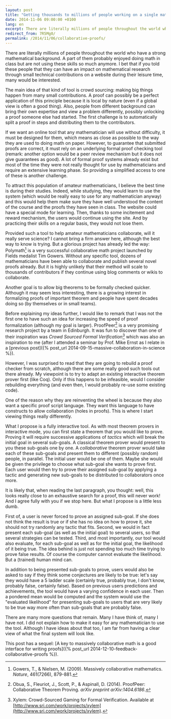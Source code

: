 ```yaml
---
layout: post
title: "Getting thousands to millions of people working on a single mathematical proof"
date: 2014-11-06 09:00:00 +0100
lang: en
excerpt: There are literally millions of people throughout the world who have a strong mathematical background. A part of them probably enjoyed doing math in class but are not using these skills so much anymore. I bet that if you told these people that they can have an impact on mathematical research through small technical contributions on a website during their leisure time, many would be interested. 
redirect_from: 7R5Mg0/
permalink: /2014/11/06/collaborative-proofs/
---
```


There are literally millions of people throughout the world who have a strong mathematical background.
A part of them probably enjoyed doing math in class but are not using these skills so much anymore.
I bet that if you told these people that they can have an impact on mathematical research
through small technical contributions on a website during their leisure time, many would be interested. 

The main idea of that kind of tool is crowd sourcing: making big things happen from many small contributions.
A proof can possibly be a perfect application of this principle because it is local by nature
(even if a global view is often a good thing).
Also, people from different background can bring their own expertise and view a problem differently,
possibly unlocking a proof someone else had started.
The first challenge is to automatically split a proof in steps and distributing them to the contributors. 

If we want an online tool that any mathematician will use without difficulty,
it must be designed for them, which means as close as possible to the way they are used to doing math on paper.
However, to guarantee that submitted proofs are correct, it must rely on an underlying formal proof checking tool
(remark: another option would be a peer review mechanism but it does not give guarantees as good).
A lot of formal proof systems already exist but most of the time they were not really thought for use by mathematicians
and require an extensive learning phase. So providing a simplified access to one of these is another challenge. 

To attract this population of amateur mathematicians, I believe the best time is during their studies.
Indeed, while studying, they would learn to use the system (which would be really easy to use for any mathematician anyway)
and this would help them make sure they have well understood the content of the course and the proofs they have seen in class.
The website could have a special mode for learning.
Then, thanks to some incitement and reward mechanism, the users would continue using the site.
And by practicing their skills on a regular basis, they would not lose them. 

Provided such a tool to help amateur mathematicians collaborate, will it really serve science?
I cannot bring a firm answer here, although the best way to know is trying.
But a glorious project has already led the way:
Polymath[^gowers] is a very successful collaborative math project launched by Fields medalist Tim Gowers.
Without any specific tool, dozens of mathematicians have been able to collaborate and publish several novel proofs already.
But it is highly unlikely that their method will scale to thousands of contributors
if they continue using blog comments or wikis to collaborate.

Another goal is to allow big theorems to be formally checked quicker.
Although it may seem less interesting, there is a growing interest in formalizing proofs of important theorem
and people have spent decades doing so (by themselves or in small teams).

Before explaining my ideas further, I would like to remark that I was not the first one to have such an idea
for increasing the speed of proof formalization (although my goal is larger).
ProofPeer[^obua] is a very promising research project by a team in Edinburgh.
It was fun to discover than one of their inspiration was *Crowd Sourced Formal Veriﬁcation*[^xylem]
which was also an inspiration to me
(after I attended a seminar by Prof. Mike Ernst
as I relate in a [previous post]({% post_url 2014-09-15-massive-collaboration-in-science %}).

However, I was surprised to read that they are going to rebuild a proof checker from scratch,
although there are some really good such tools out there already.
My viewpoint is to try to adapt an existing interactive theorem prover first (like Coq).
Only if this happens to be infeasible, would I consider rebuilding everything
(and even then, I would probably re-use some existing code).

One of the reason why they are reinventing the wheel is because they also want a specific proof script language.
They want this language to have constructs to allow collaboration (holes in proofs).
This is where I start viewing things really differently.

What I propose is a fully interactive tool.
As with most theorem provers in interactive mode, you can first state a theorem that you would like to prove.
Proving it will require successive applications of *tactics* which will break the initial goal in several sub-goals.
A classical theorem prover would present to you these sub-goals one by one.
A *collaborative* theorem prover would take each of these sub-goals and present them to different (possibly random) people,
in parallel. The initial user would be one of them.
Maybe she would be given the privilege to choose what sub-goal she wants to prove first.
Each user would then try to prove their assigned sub-goal by applying a tactic and generating new sub-goals
to be distributed to collaborators once more.

It is likely that, when reading the last paragraph, you thought:
well, this looks really close to an exhaustive search for a proof, this will never work!
And I agree fully with you if we stop here. But what I propose is a little less dumb.

First of, a user is never forced to prove an assigned sub-goal.
If she does not think the result is true or if she has no idea on how to prove it,
she should not try randomly any tactic that fits.
Second, we would in fact present each sub-goal (as well as the initial goal) to several users,
so that several strategies can be tested.
Third, and most importantly, our tool would also evaluate, for each sub-goal as well as for the initial goal,
the likelihood of it being true. The idea behind is just not spending too much time trying to prove false results.
Of course the computer cannot evaluate the likelihood. But a (trained) human mind can.

In addition to being presented sub-goals to prove,
users would also be asked to say if they think some conjectures are likely to be true:
let's say they would have a 5 ladder scale (certainly true, probably true, I don't know, probably false, certainly false).
Based on previous users predictions and achievements, the tool would have a varying confidence in each user.
Then a pondered mean would be computed and the system would use the "evaluated likelihood"
for presenting sub-goals to users that are very likely to be true way more often than sub-goals that are probably false.

There are many more questions that remain. Many I have think of, many I have not.
I did not explain how to make it easy for any mathematician to use the tool.
Although I have ideas about that too, I am far from having a clear view of what the final system will look like.

This post has a sequel:
[A key to massively collaborative math is a good interface for writing proofs]({% post_url 2014-12-10-feedback-collaborative-proofs %}).

[^gowers]: Gowers, T., & Nielsen, M. (2009). Massively collaborative mathematics. *Nature*, 461(7266), 879-881.

[^obua]: Obua, S., Fleuriot, J., Scott, P., & Aspinall, D. (2014). ProofPeer: Collaborative Theorem Proving. *arXiv preprint arXiv:1404.6186*.

[^xylem]: Xylem: Crowd-Sourced Gaming for Formal Veriﬁcation. Available at [http://www.sri.com/work/projects/xylem](http://www.sri.com/work/projects/xylem).
